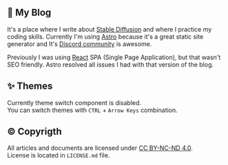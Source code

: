 ## 🧻 My Blog

It's a place where I write about [Stable Diffusion](https://stability.ai/) and where I practice my coding skills. Currently I'm using [Astro](https://astro.build/) because it's a great static site generator and It's [Discord community](https://discord.gg/astrodotbuild) is awesome.

Previously I was using [React](https://react.dev/) SPA (Single Page Application), but that wasn't SEO friendly. Astro resolved all issues I had with that version of the blog.

## ✨ Themes

Currently theme switch component is disabled.  
You can switch themes with `CTRL` + `Arrow Keys` combination.

## ©️ Copyrigth

All articles and documents are licensed under [CC BY-NC-ND 4.0](https://creativecommons.org/licenses/by-nc-nd/4.0/).  
License is located in `LICENSE.md` file.
